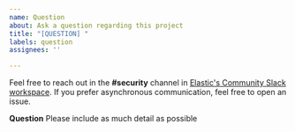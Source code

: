 ```yaml
---
name: Question
about: Ask a question regarding this project
title: "[QUESTION] "
labels: question
assignees: ''

---
```


Feel free to reach out in the **#security** channel in [Elastic's Community Slack workspace](https://ela.st/slack). If you prefer asynchronous communication, feel free to open an issue.

**Question**
Please include as much detail as possible
